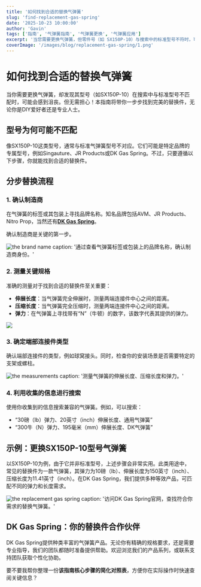 ```yaml
---
title: '如何找到合适的替换气弹簧'
slug: 'find-replacement-gas-spring'
date: '2025-10-23 10:00:00'
author: 'Gavin'
tags: ['指南', '气弹簧指南', '气弹簧更换', '气弹簧应用']
excerpt: '当您需要更换气弹簧，但零件号（如 SX150P-10）与搜索中的标准型号不符时，可能会感到沮丧。但别担心！本指南将引导您找到完美的替代品，无论您是 DIY 爱好者还是专业人士。'
coverImage: '/images/blog/replacement-gas-spring/1.png'
---
```


# 如何找到合适的替换气弹簧

当你需要更换气弹簧，却发现其型号（如SX150P-10）在搜索中与标准型号不匹配时，可能会感到沮丧。但无需担心！本指南将带你一步步找到完美的替换件，无论你是DIY爱好者还是专业人士。

## 型号为何可能不匹配

像SX150P-10这类型号，通常与标准气弹簧型号不对应。它们可能是特定品牌的专属型号，例如Singauture、JR Products或DK Gas Spring。不过，只要遵循以下步骤，你就能找到合适的替换件。

## 分步替换流程

### 1. 确认制造商

在气弹簧的标签或其包装上寻找品牌名称。知名品牌包括AVM、JR Products、Nitro Prop，当然还有[**DK Gas Spring**](https://www.dkgasspring.com/en/products/category/gas-spring)。

确认制造商是关键的第一步。

![the brand name](/images/blog/replacement-gas-spring/1.png)
caption: '通过查看气弹簧标签或包装上的品牌名称，确认制造商身份。'


### 2. 测量关键规格

准确的测量对于找到合适的替换件至关重要：
- **伸展长度**：当气弹簧完全伸展时，测量两端连接件中心之间的距离。
- **压缩长度**：当气弹簧完全压缩时，测量两端连接件中心之间的距离。
- **弹力**：在气弹簧上寻找带有“N”（牛顿）的数字，该数字代表其提供的弹力。

![](/images/products_page/gas_spring_replacement.png)

### 3. 确定端部连接件类型

确认端部连接件的类型，例如球窝接头。同时，检查你的安装场景是否需要特定的支架或螺柱。

![the measurements](/images/blog/replacement-gas-spring/2.png)
caption: '测量气弹簧的伸展长度、压缩长度和弹力。'

### 4. 利用收集的信息进行搜索

使用你收集到的信息搜索兼容的气弹簧。例如，可以搜索：
- “30磅（lb）弹力、20英寸（inch）伸展长度、通用气弹簧”
- “300牛（N）弹力、195毫米（mm）伸展长度、DK气弹簧”

## 示例：更换SX150P-10型号气弹簧

以SX150P-10为例，由于它并非标准型号，上述步骤会非常实用。此类用途中，常见的替换件为一款气弹簧，其弹力为10磅（lb）、伸展长度为150英寸（inch）、压缩长度为11.41英寸（inch）。在DK Gas Spring，我们提供多种等效产品，可匹配不同的弹力和长度需求。

![the replacement gas spring](/images/blog/replacement-gas-spring/3.png)
caption: '访问DK Gas Spring官网，查找符合你需求的替换气弹簧。'


## DK Gas Spring：你的替换件合作伙伴

DK Gas Spring提供种类丰富的气弹簧产品。无论你有精确的规格要求，还是需要专业指导，我们的团队都随时准备提供帮助。欢迎浏览我们的产品系列，或联系支持团队获取个性化协助。

要不要我帮你整理一份**该指南核心步骤的简化对照表**，方便你在实际操作时快速查阅关键信息？